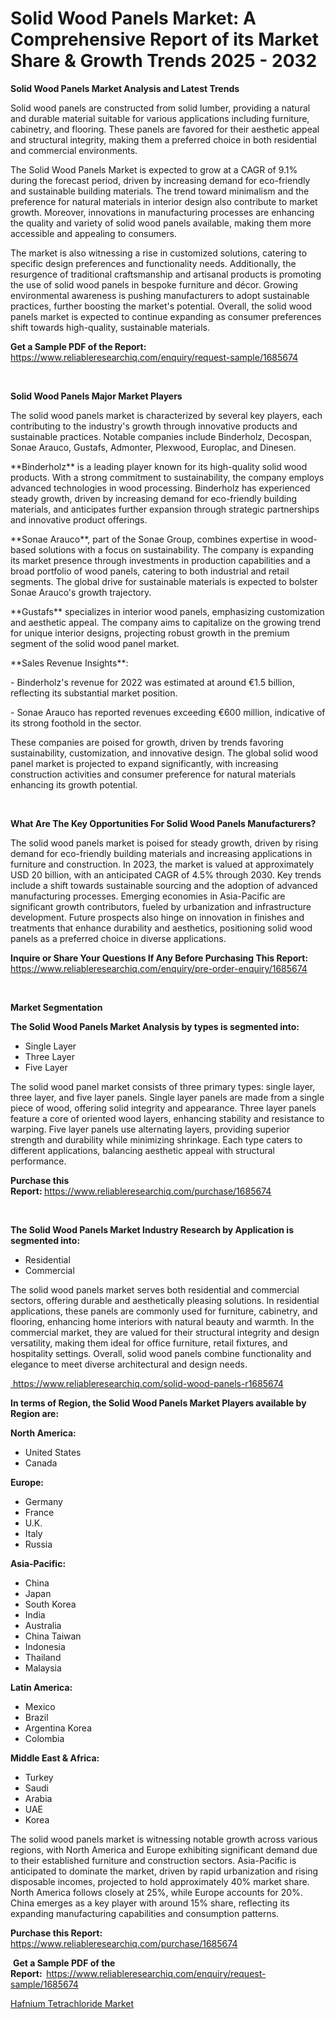 <p><h1>Solid Wood Panels Market: A Comprehensive Report of its Market Share & Growth Trends 2025 - 2032</h1></p><p><strong>Solid Wood Panels Market Analysis and Latest Trends</strong></p>
<p><p>Solid wood panels are constructed from solid lumber, providing a natural and durable material suitable for various applications including furniture, cabinetry, and flooring. These panels are favored for their aesthetic appeal and structural integrity, making them a preferred choice in both residential and commercial environments. </p><p>The Solid Wood Panels Market is expected to grow at a CAGR of 9.1% during the forecast period, driven by increasing demand for eco-friendly and sustainable building materials. The trend toward minimalism and the preference for natural materials in interior design also contribute to market growth. Moreover, innovations in manufacturing processes are enhancing the quality and variety of solid wood panels available, making them more accessible and appealing to consumers.</p><p>The market is also witnessing a rise in customized solutions, catering to specific design preferences and functionality needs. Additionally, the resurgence of traditional craftsmanship and artisanal products is promoting the use of solid wood panels in bespoke furniture and décor. Growing environmental awareness is pushing manufacturers to adopt sustainable practices, further boosting the market's potential. Overall, the solid wood panels market is expected to continue expanding as consumer preferences shift towards high-quality, sustainable materials.</p></p>
<p><strong>Get a Sample PDF of the Report:&nbsp;</strong> <a href="https://www.reliableresearchiq.com/enquiry/request-sample/1685674?utm_campaign=2284&utm_medium=2&utm_source=Github&utm_content=ia&utm_term=01042025&utm_id=solid-wood-panels">https://www.reliableresearchiq.com/enquiry/request-sample/1685674</a></p>
<p>&nbsp;</p>
<p><strong>Solid Wood Panels Major Market Players</strong></p>
<p><p>The solid wood panels market is characterized by several key players, each contributing to the industry's growth through innovative products and sustainable practices. Notable companies include Binderholz, Decospan, Sonae Arauco, Gustafs, Admonter, Plexwood, Europlac, and Dinesen.</p><p>**Binderholz** is a leading player known for its high-quality solid wood products. With a strong commitment to sustainability, the company employs advanced technologies in wood processing. Binderholz has experienced steady growth, driven by increasing demand for eco-friendly building materials, and anticipates further expansion through strategic partnerships and innovative product offerings.</p><p>**Sonae Arauco**, part of the Sonae Group, combines expertise in wood-based solutions with a focus on sustainability. The company is expanding its market presence through investments in production capabilities and a broad portfolio of wood panels, catering to both industrial and retail segments. The global drive for sustainable materials is expected to bolster Sonae Arauco's growth trajectory.</p><p>**Gustafs** specializes in interior wood panels, emphasizing customization and aesthetic appeal. The company aims to capitalize on the growing trend for unique interior designs, projecting robust growth in the premium segment of the solid wood panel market.</p><p>**Sales Revenue Insights**: </p><p>- Binderholz's revenue for 2022 was estimated at around €1.5 billion, reflecting its substantial market position.</p><p>- Sonae Arauco has reported revenues exceeding €600 million, indicative of its strong foothold in the sector.</p><p>These companies are poised for growth, driven by trends favoring sustainability, customization, and innovative design. The global solid wood panel market is projected to expand significantly, with increasing construction activities and consumer preference for natural materials enhancing its growth potential.</p></p>
<p>&nbsp;</p>
<p><strong>What Are The Key Opportunities For Solid Wood Panels Manufacturers?</strong></p>
<p><p>The solid wood panels market is poised for steady growth, driven by rising demand for eco-friendly building materials and increasing applications in furniture and construction. In 2023, the market is valued at approximately USD 20 billion, with an anticipated CAGR of 4.5% through 2030. Key trends include a shift towards sustainable sourcing and the adoption of advanced manufacturing processes. Emerging economies in Asia-Pacific are significant growth contributors, fueled by urbanization and infrastructure development. Future prospects also hinge on innovation in finishes and treatments that enhance durability and aesthetics, positioning solid wood panels as a preferred choice in diverse applications.</p></p>
<p><strong>Inquire or Share Your Questions If Any Before Purchasing This Report:</strong> <a href="https://www.reliableresearchiq.com/enquiry/pre-order-enquiry/1685674?utm_campaign=2284&utm_medium=2&utm_source=Github&utm_content=ia&utm_term=01042025&utm_id=solid-wood-panels">https://www.reliableresearchiq.com/enquiry/pre-order-enquiry/1685674</a></p>
<p>&nbsp;</p>
<p><strong>Market Segmentation</strong></p>
<p><strong>The Solid Wood Panels Market Analysis by types is segmented into:</strong></p>
<p><ul><li>Single Layer</li><li>Three Layer</li><li>Five Layer</li></ul></p>
<p><p>The solid wood panel market consists of three primary types: single layer, three layer, and five layer panels. Single layer panels are made from a single piece of wood, offering solid integrity and appearance. Three layer panels feature a core of oriented wood layers, enhancing stability and resistance to warping. Five layer panels use alternating layers, providing superior strength and durability while minimizing shrinkage. Each type caters to different applications, balancing aesthetic appeal with structural performance.</p></p>
<p><strong>Purchase this Report:&nbsp;</strong><a href="https://www.reliableresearchiq.com/purchase/1685674?utm_campaign=2284&utm_medium=2&utm_source=Github&utm_content=ia&utm_term=01042025&utm_id=solid-wood-panels">https://www.reliableresearchiq.com/purchase/1685674</a></p>
<p>&nbsp;</p>
<p><strong>The Solid Wood Panels Market Industry Research by Application is segmented into:</strong></p>
<p><ul><li>Residential</li><li>Commercial</li></ul></p>
<p><p>The solid wood panels market serves both residential and commercial sectors, offering durable and aesthetically pleasing solutions. In residential applications, these panels are commonly used for furniture, cabinetry, and flooring, enhancing home interiors with natural beauty and warmth. In the commercial market, they are valued for their structural integrity and design versatility, making them ideal for office furniture, retail fixtures, and hospitality settings. Overall, solid wood panels combine functionality and elegance to meet diverse architectural and design needs.</p></p>
<p><a href="https://www.reliableresearchiq.com/solid-wood-panels-r1685674?utm_campaign=2284&utm_medium=2&utm_source=Github&utm_content=ia&utm_term=01042025&utm_id=solid-wood-panels">&nbsp;https://www.reliableresearchiq.com/solid-wood-panels-r1685674</a></p>
<p><strong>In terms of Region, the Solid Wood Panels Market Players available by Region are:</strong></p>
<p>
    <p> <strong> North America: </strong>
        <ul>
            <li>United States</li>
            <li>Canada</li>
        </ul>
        </p> 
    <p> <strong> Europe: </strong>
        <ul>
            <li>Germany</li>
            <li>France</li>
            <li>U.K.</li>
            <li>Italy</li>
            <li>Russia</li>
        </ul>
        </p> 
    <p> <strong> Asia-Pacific: </strong>
        <ul>
            <li>China</li>
            <li>Japan</li>
            <li>South Korea</li>
            <li>India</li>
            <li>Australia</li>
            <li>China Taiwan</li>
            <li>Indonesia</li>
            <li>Thailand</li>
            <li>Malaysia</li>
        </ul>
        </p> 
    <p> <strong> Latin America: </strong>
        <ul>
            <li>Mexico</li>
            <li>Brazil</li>
            <li>Argentina Korea</li>
            <li>Colombia</li>
        </ul>
        </p> 
    <p> <strong> Middle East & Africa: </strong>
        <ul>
            <li>Turkey</li>
            <li>Saudi</li>
            <li>Arabia</li>
            <li>UAE</li>
            <li>Korea</li>
        </ul>
    </p>
    </p>
<p><p>The solid wood panels market is witnessing notable growth across various regions, with North America and Europe exhibiting significant demand due to their established furniture and construction sectors. Asia-Pacific is anticipated to dominate the market, driven by rapid urbanization and rising disposable incomes, projected to hold approximately 40% market share. North America follows closely at 25%, while Europe accounts for 20%. China emerges as a key player with around 15% share, reflecting its expanding manufacturing capabilities and consumption patterns.</p></p>
<p><strong>Purchase this Report: </strong><a href="https://www.reliableresearchiq.com/purchase/1685674?utm_campaign=2284&utm_medium=2&utm_source=Github&utm_content=ia&utm_term=01042025&utm_id=solid-wood-panels">https://www.reliableresearchiq.com/purchase/1685674</a></p>
<p>&nbsp;<strong>Get a Sample PDF of the Report:&nbsp;&nbsp;</strong><a href="https://www.reliableresearchiq.com/enquiry/request-sample/1685674?utm_campaign=2284&utm_medium=2&utm_source=Github&utm_content=ia&utm_term=01042025&utm_id=solid-wood-panels">https://www.reliableresearchiq.com/enquiry/request-sample/1685674</a></p>
<p><strong></strong></p>
<p><p><a href="https://github.com/SanjidaMahmud54/Market-Research-Report-List-2/blob/main/hafnium-tetrachloride-market.md?utm_campaign=2284&utm_medium=2&utm_source=Github&utm_content=ia&utm_term=01042025&utm_id=solid-wood-panels">Hafnium Tetrachloride Market</a></p></p>